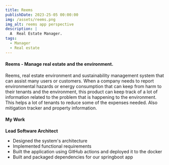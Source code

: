 ```yaml
---
title: Reems
publishDate: 2023-25-05 00:00:00
img: /assets/reems.png
img_alt: reems app perspective
description: |
  A  Real Estate Manager.
tags:
  - Manager
  - Real estate
---
```


#### Reems - Manage real estate and the environment.

Reems, real estate environment and sustainability management system that can assist many users or customers. When a company needs to report environmental hazards or energy consumption that can keep from harm to their tenants and the environment, this product can keep track of a lot of information related to the problem that is happening to the environment. This helps a lot of tenants to reduce some of the expenses needed. Also mitigation tracker and property information.

#### My Work

**Lead Software Architect**

- Designed the system's architecture
- Implemented functional requirements
- Built the application using GitHub actions and deployed it to the docker
- Built and packaged dependencies for our springboot app
